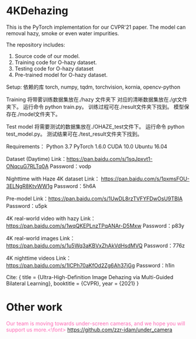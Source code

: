 # 4KDehazing
This is the PyTorch implementation for our CVPR'21 paper. 
The model can removal hazy, smoke or even water impurities.


The repository includes:
1. Source code of our model.
2. Training code for O-hazy dataset.
3. Testing code for O-hazy dataset
4. Pre-trained model for O-hazy dataset.

Setup:
依赖的库
torch, numpy, tqdm, torchvision, kornia, opencv-python


Training
将带雾训练数据集放在./hazy 文件夹下 对应的清晰数据集放在./gt文件夹下。
运行命令 python train.py。 
训练过程可在./result文件夹下找到。
模型保存在./model文件夹下。

Test model
将需要测试的数据集放在./OHAZE_test文件下。
运行命令 python test_model.py。
测试结果可在./test_result文件夹下找到。

Requirements：
Python 3.7
PyTorch 1.6.0
CUDA 10.0
Ubuntu 16.04


Dataset (Daytime)
Link：https://pan.baidu.com/s/1sqJpxvt1-ONqcuG7RLTq0A
Password：vodp

Nighttime with Haze 4K dataset
Link： https://pan.baidu.com/s/1pxmsFOU-3ELNgR8KtvWW1g
Password：5h6A

Pre-model
Link：https://pan.baidu.com/s/1UwDL8rzTVFYFDwOsU9TBlA 
Password：u5pk 

4K real-world video with hazy
Link：https://pan.baidu.com/s/1wqQKEPLnzTPqANAr-D5Mxw 
Password：p83y 

4K real-world images
Link：https://pan.baidu.com/s/1u5Wq3aKBVxZhAkVdHsdMVQ 
Password：776z 

4K nighttime videos
Link：https://pan.baidu.com/s/1lCPh70aKfOd2Zg6Ah37jGg 
Password：h1in 

Cite:
{
  title     = {Ultra-High-Definition Image Dehazing via Multi-Guided Bilateral Learning},
  booktitle = {CVPR},
  year      = {2021}
}


# Other work
<font color="Hotpink">Our team is moving towards under-screen cameras, and we hope you will support us more.<\font>
https://github.com/zzr-idam/under_camera




